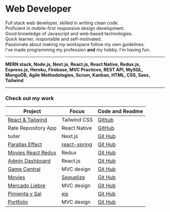 # Web Developer

Full stack web developer, skilled in writing clean code.  
Proficient in mobile-first responsive design development.  
Good knowledge of Javascript and web-based technologies.  
Quick learner, responsible and self-motivated.  
Passionate about making my workspace follow my own guidelines.  
I've made programming my profession **and** my hobby. I'm having fun.

---

**MERN stack, Node.js, Next.js, React.js, React Native, Redux.js, Express.js, Heroku, Firebase, MVC Practices, REST API, MySQL, MongoDB, Agile Methodologies, Scrum, Kanban, HTML, CSS, Sass, Tailwind**

---
### Check out my work
|Project|Focus|Code and Readme|
|-|-|-|
|[React & Tailwind](https://smg-react-tailwind.herokuapp.com/)|Tailwind CSS|[Github](https://github.com/santiagoGuastavino/react-tailwind)|
|Rate Repository App|React Native|[GitHub](https://github.com/santiagoGuastavino/rate-repository-app)|
|tuiter|Next.js|[Git Hub](https://github.com/santiagoGuastavino/tuiter)|
|[Parallax Effect](https://smg-parallax.herokuapp.com/)|[react-spring](https://react-spring.io/)|[Git Hub](https://github.com/santiagoGuastavino/parallax-effect)|
|[Movies React Redux](https://smg-movies-redux.herokuapp.com/)|Redux|[Git Hub](https://github.com/santiagoGuastavino/movies-react-redux)|
|[Admin Dashboard](https://game-central-dashboard.herokuapp.com/)|React.js|[Git Hub](https://github.com/santiagoGuastavino/game-central-dashboard)|
|[Game Central](https://g6-game-central.herokuapp.com/)|MVC design|[Git Hub](https://github.com/matiasncocco/grupo_6_GameCentral)|
|[Movies](https://smg-movies.herokuapp.com/)|[Sequelize](https://sequelize.org/)|[Git Hub](https://github.com/santiagoGuastavino/movies)|
|[Mercado Liebre](https://mercado-liebre-smg.herokuapp.com/)|MVC design|[Git Hub](https://github.com/santiagoGuastavino/mercadoLiebre)|
|[Pimienta y Sal](https://pimienta-y-sal.herokuapp.com/)|[ejs](https://ejs.co/)|[Git Hub](https://github.com/santiagoGuastavino/pimienta-y-sal)|
|[Portfolio](https://smg-portfolio.herokuapp.com/)|MVC design|[Git Hub](https://github.com/santiagoGuastavino/portfolio)|


<!-- |Memories|MERN|n/a|[Git Hub](https://github.com/santiagoGuastavino/memories)| -->
<!-- |NEST.JS|-|-|-| -->
<!-- |Restful Songs|REST arquitecture|[Heroku](https://musicando-rest.herokuapp.com/)|[Git Hub](https://github.com/santiagoGuastavino/musicando)| -->